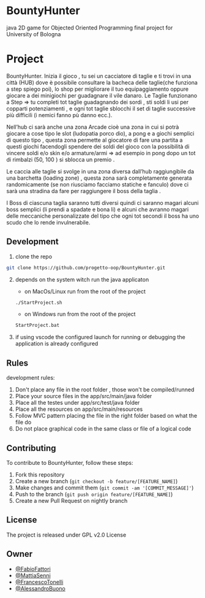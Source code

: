 # BountyHunter

java 2D game for Objected Oriented Programming final project for University of Bologna

# Project

BountyHunter.
Inizia il gioco , tu sei un cacciatore di taglie e ti trovi in una città (HUB) dove è possibile consultare la bacheca delle taglie(che funziona a step spiego poi), lo shop per migliorare il tuo equipaggiamento oppure giocare a dei minigiochi per guadagnare il vile danaro.
Le Taglie funzionano a Step => tu completi tot taglie guadagnando dei sordi , sti soldi li usi per copparti potenziamenti , e ogni tot taglie sblocchi il set di taglie successive più difficili (i nemici fanno pù danno ecc.).

Nell’hub ci sarà anche una zona Arcade cioè una zona in cui si potrà giocare a cose tipo le slot (ludopatia porco dio), a pong e a giochi semplici di questo tipo , questa zona permette al giocatore di fare una partita a questi giochi facendogli spendere dei soldi del gioco con la possibilità di vincere soldi e/o skin e/o armature/armi => ad esempio in pong dopo un tot di rimbalzi (50, 100 ) si sblocca un premio .

Le caccia alle taglie si svolge in una zona diversa dall’hub raggiungibile da una barchetta (loading zone) , questa zona sarà completamente generata randomicamente (se non riusciamo facciamo statiche e fanculo) dove ci sarà una stradina da fare per raggiungere il boss della taglia .

I Boss di ciascuna taglia saranno tutti diversi quindi ci saranno magari alcuni boss semplici (li prendi a spadate e bona li) e alcuni che avranno magari delle meccaniche personalizzate del tipo che ogni tot secondi il boss ha uno scudo che lo rende invulnerabile.

## Development

1. clone the repo
```bash
git clone https://github.com/progetto-oop/BountyHunter.git
```

2. depends on the system witch run the java applicaton

    - on MacOs/Linux run from the root of the project
    ```bash
    ./StartProject.sh
    ```
    - on Windows run from the root of the project
    ```bash
    StartProject.bat
    ```
    
3. if using vscode the configured launch for running or debugging the application is already configured

## Rules

development rules:

1. Don't place any file in the root folder , those won't be compiled/runned
2. Place your source files in the app/src/main/java folder
3. Place all the testes under app/src/test/java folder
4. Place all the resources on app/src/main/resources
5. Follow MVC pattern placing the file in the right folder based on what the file do
6. Do not place graphical code in the same class or file of a logical code

## Contributing

To contribute to BountyHunter, follow these steps:

1. Fork this repository
2. Create a new branch (`git checkout -b feature/[FEATURE_NAME]`)
3. Make changes and commit them (`git commit -am '[COMMIT_MESSAGE]'`)
4. Push to the branch (`git push origin feature/[FEATURE_NAME]`)
5. Create a new Pull Request on nightly branch

## License

The project is released under GPL v2.0 License

## Owner

-   [@FabioFattori](https://github.com/FabioFattori)
-   [@MattiaSenni](https://github.com/mtttia)
-   [@FrancescoTonelli](https://github.com/FrancescoTonelli)
-   [@AlessandroBuono](https://github.com/AlessandroCrazy)
